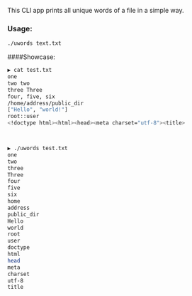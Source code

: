 This CLI app prints all unique words of a file in a simple way.

### Usage:
```bash
./uwords text.txt
```




####Showcase:

```bash
▶ cat test.txt
one
two two
three Three
four, five, six
/home/address/public_dir
["Hello", "world!"]
root::user
<!doctype html><html><head><meta charset="utf-8"><title>



▶ ./uwords test.txt
one
two
three
Three
four
five
six
home
address
public_dir
Hello
world
root
user
doctype
html
head
meta
charset
utf-8
title
```
